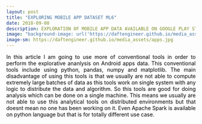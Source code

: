 ```yaml
---
layout: post
title: "EXPLORING MOBILE APP DATASET ML6"
date: 2018-09-08
description: EXPLORATION OF MOBILE APP DATA AVAILABLE ON GOOGLE PLAY STORE APPS ML6
image: "background-image: url('https://daftengineer.github.io/media_assets/apps.jpg');"
image-sm: https://daftengineer.github.io/media_assets/apps.jpg
---
```


<div style="color:black;"><p></p>
<p style="text-align:justify;">In this article I am going to use more of conventional tools in order to perform the explorative ananlysis on Android apps data. This conventional tools include using python, pandas, numpy and matplotlib. The main disadvantage of using this tools is that we usually are not able to compute extremely large batches of data as this tools work on single system with any logic to distribute the data and algorithm. So this tools are good for doing analysis which can be done on a single machine. This means we usually are not able to use this analytical tools on distributed environments but that doesnt mean no one has been working on it. Even Apache Spark is available on python language but that is for totally different use case.</p>
<p style="text-align:justify;"></p>
<p style="text-align:justify;"></p>
</div>
